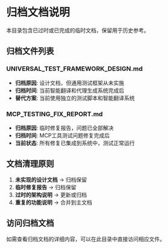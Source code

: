 # 归档文档说明

本目录包含已过时或已完成的临时文档，保留用于历史参考。

## 归档文件列表

### UNIVERSAL_TEST_FRAMEWORK_DESIGN.md
- **归档原因**: 设计文档，但通用测试框架从未实施
- **归档时间**: 当前智能翻译和代理生成系统完成后
- **替代方案**: 当前使用独立的测试脚本和智能翻译系统

### MCP_TESTING_FIX_REPORT.md  
- **归档原因**: 临时修复报告，问题已全部解决
- **归档时间**: MCP工具测试问题修复完成后
- **当前状态**: 所有修复已集成到系统中，测试正常运行

## 文档清理原则

1. **未实现的设计文档** → 归档保留
2. **临时修复报告** → 归档保留
3. **过时的架构说明** → 更新或归档
4. **重复的功能说明** → 合并到主文档

## 访问归档文档

如需查看归档文档的详细内容，可以在此目录中直接访问相应文件。
